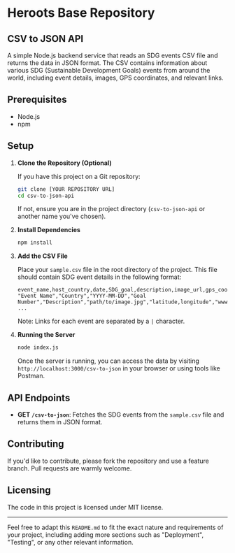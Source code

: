 # Heroots Base Repository


## CSV to JSON API

A simple Node.js backend service that reads an SDG events CSV file and returns the data in JSON format. The CSV contains information about various SDG (Sustainable Development Goals) events from around the world, including event details, images, GPS coordinates, and relevant links.

## Prerequisites

- Node.js
- npm

## Setup

1. **Clone the Repository (Optional)**

   If you have this project on a Git repository:

   ```bash
   git clone [YOUR REPOSITORY URL]
   cd csv-to-json-api
   ```

   If not, ensure you are in the project directory (`csv-to-json-api` or another name you've chosen).

2. **Install Dependencies**

   ```bash
   npm install
   ```

3. **Add the CSV File**

   Place your `sample.csv` file in the root directory of the project. This file should contain SDG event details in the following format:

   ```
   event_name,host_country,date,SDG_goal,description,image_url,gps_coordinates,links
   "Event Name","Country","YYYY-MM-DD","Goal Number","Description","path/to/image.jpg","latitude,longitude","www.link1.com|www.link2.com"
   ...
   ```

   Note: Links for each event are separated by a `|` character.

4. **Running the Server**

   ```bash
   node index.js
   ```

   Once the server is running, you can access the data by visiting `http://localhost:3000/csv-to-json` in your browser or using tools like Postman.

## API Endpoints

- **GET `/csv-to-json`**: Fetches the SDG events from the `sample.csv` file and returns them in JSON format.

## Contributing

If you'd like to contribute, please fork the repository and use a feature branch. Pull requests are warmly welcome.

## Licensing

The code in this project is licensed under MIT license.

---

Feel free to adapt this `README.md` to fit the exact nature and requirements of your project, including adding more sections such as "Deployment", "Testing", or any other relevant information.